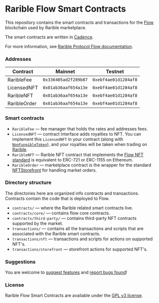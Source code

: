 # Rarible Flow Smart Contracts

This repository contains the smart contracts and transactions for the [Flow](https://www.docs.onflow.org) blockchain used by Rarible marketplace.

The smart contracts are written in [Cadence](https://docs.onflow.org/cadence).

For more information, see [Rarible Protocol Flow documentation](https://docs.rarible.org/flow/flow-overview/).

### Addresses

| Contract     | Mainnet              | Testnet              |
|--------------|----------------------|----------------------|
| RaribleFee   | `0x336405ad2f289b87` | `0xebf4ae01d1284af8` |
| LicensedNFT  | `0x01ab36aaf654a13e` | `0xebf4ae01d1284af8` |
| RaribleNFT   | `0x01ab36aaf654a13e` | `0xebf4ae01d1284af8` |
| RaribleOrder | `0x01ab36aaf654a13e` | `0xebf4ae01d1284af8` |

### Smart contracts

* `RaribleFee` — fee manager that holds the rates and addresses fees.
* `LicensedNFT` — contract interface adds royalties to NFT. You can implement this `LicensedNFT` in your contract (along with [`NonFungibleToken`](https://github.com/onflow/flow-nft)), and your royalties will be taken when trading on [Rarible](https://rarible.com/).
* `RaribleNFT` — Rarible NFT contract that implements the [Flow NFT standard](https://github.com/onflow/flow-nft) is equivalent to ERC-721 or ERC-1155 on Ethereum.
* `RaribleOrder` — marketplace contract is the wrapper for the standard [NFTStorefront](https://github.com/onflow/nft-storefront) for handling market orders.

### Directory structure

The directories here are organized info contracts and transactions. Contracts contain the code that is deployed to
Flow.

* `contracts/` — where the Rarible related smart contracts live.
* `contracts/core/` — contains flow core contracts.
* `contracts/third-party/` — contains third-party NFT contracts supported by the market.
* `transactions/` — contains all the transactions and scripts that are associated with the Rarible smart
  contracts.
* `transactions/nft` — transactions and scripts for actions on supported NFT's.
* `transactions/storefront` — storefront actions for supported NFT's.

### Suggestions

You are welcome to [suggest features](https://github.com/rarible/protocol/discussions) and [report bugs found](https://github.com/rarible/protocol/issues)!

### License

Rarible Flow Smart Contracts are available under the [GPL v3 license](LICENSE).
